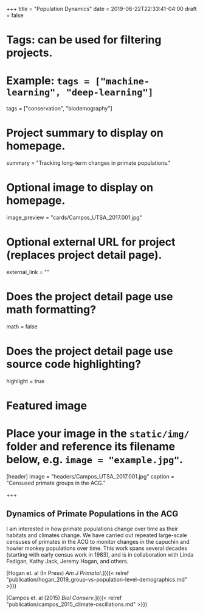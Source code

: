 +++
title = "Population Dynamics"
date = 2019-06-22T22:33:41-04:00
draft = false

# Tags: can be used for filtering projects.
# Example: `tags = ["machine-learning", "deep-learning"]`
tags = ["conservation", "biodemography"]

# Project summary to display on homepage.
summary = "Tracking long-term changes in primate populations."

# Optional image to display on homepage.
image_preview = "cards/Campos_UTSA_2017.001.jpg"

# Optional external URL for project (replaces project detail page).
external_link = ""

# Does the project detail page use math formatting?
math = false

# Does the project detail page use source code highlighting?
highlight = true

# Featured image
# Place your image in the `static/img/` folder and reference its filename below, e.g. `image = "example.jpg"`.
[header]
image = "headers/Campos_UTSA_2017.001.jpg"
caption = "Censused primate groups in the ACG."

+++

## Dynamics of Primate Populations in the ACG

I am interested in how primate populations change over time as their habitats and climates change. We have carried out repeated large-scale censuses of primates in the ACG to monitor changes in the capuchin and howler monkey populations over time. This work spans several decades (starting with early census work in 1983), and is in collaboration with Linda Fedigan, Kathy Jack, Jeremy Hogan, and others.

[Hogan et. al (In Press) _Am J Primatol_.]({{< relref "publication/hogan_2019_group-vs-population-level-demographics.md" >}})

[Campos et. al (2015) _Biol Conserv_.]({{< relref "publication/campos_2015_climate-oscillations.md" >}})
